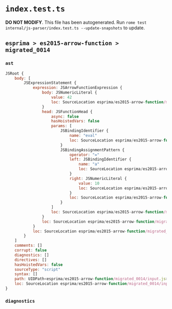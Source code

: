 # `index.test.ts`

**DO NOT MODIFY**. This file has been autogenerated. Run `rome test internal/js-parser/index.test.ts --update-snapshots` to update.

## `esprima > es2015-arrow-function > migrated_0014`

### `ast`

```javascript
JSRoot {
	body: [
		JSExpressionStatement {
			expression: JSArrowFunctionExpression {
				body: JSNumericLiteral {
					value: 42
					loc: SourceLocation esprima/es2015-arrow-function/migrated_0014/input.js 1:18-1:20
				}
				head: JSFunctionHead {
					async: false
					hasHoistedVars: false
					params: [
						JSBindingIdentifier {
							name: "eval"
							loc: SourceLocation esprima/es2015-arrow-function/migrated_0014/input.js 1:1-1:5 (eval)
						}
						JSBindingAssignmentPattern {
							operator: "="
							left: JSBindingIdentifier {
								name: "a"
								loc: SourceLocation esprima/es2015-arrow-function/migrated_0014/input.js 1:7-1:8 (a)
							}
							right: JSNumericLiteral {
								value: 10
								loc: SourceLocation esprima/es2015-arrow-function/migrated_0014/input.js 1:11-1:13
							}
							loc: SourceLocation esprima/es2015-arrow-function/migrated_0014/input.js 1:7-1:13
						}
					]
					loc: SourceLocation esprima/es2015-arrow-function/migrated_0014/input.js 1:0-1:17
				}
				loc: SourceLocation esprima/es2015-arrow-function/migrated_0014/input.js 1:0-1:20
			}
			loc: SourceLocation esprima/es2015-arrow-function/migrated_0014/input.js 1:0-1:20
		}
	]
	comments: []
	corrupt: false
	diagnostics: []
	directives: []
	hasHoistedVars: false
	sourceType: "script"
	syntax: []
	path: UIDPath<esprima/es2015-arrow-function/migrated_0014/input.js>
	loc: SourceLocation esprima/es2015-arrow-function/migrated_0014/input.js 1:0-2:0
}
```

### `diagnostics`

```

```
